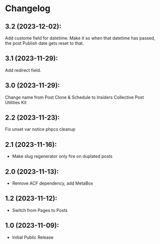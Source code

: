 # Changelog

## 3.2 (2023-12-02):
Add custome field for datetime.
Make it so when that datetime has passed, the post Publish date gets reset to that.

## 3.1 (2023-11-29):
Add redirect field.

## 3.0 (2023-11-29):
Change name from Post Clone & Schedule to Insiders Collective Post Utilities Kit

## 2.2 (2023-11-23):
Fix unset var notice
phpcs cleanup

## 2.1 (2023-11-16):
* Make slug regenerator only fire on duplated posts

## 2.0 (2023-11-13):
* Remove ACF dependency, add MetaBox

## 1.2 (2023-11-12):
* Switch from Pages to Posts

## 1.0 (2023-11-09):
* Initial Public Release
